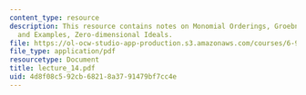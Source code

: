 ```yaml
---
content_type: resource
description: This resource contains notes on Monomial Orderings, Groebner Bases, Applications
  and Examples, Zero-dimensional Ideals.
file: https://ol-ocw-studio-app-production.s3.amazonaws.com/courses/6-972-algebraic-techniques-and-semidefinite-optimization-spring-2006/4d8f08c592cb68218a3791479bf7cc4e_lecture_14.pdf
file_type: application/pdf
resourcetype: Document
title: lecture_14.pdf
uid: 4d8f08c5-92cb-6821-8a37-91479bf7cc4e
---
```

